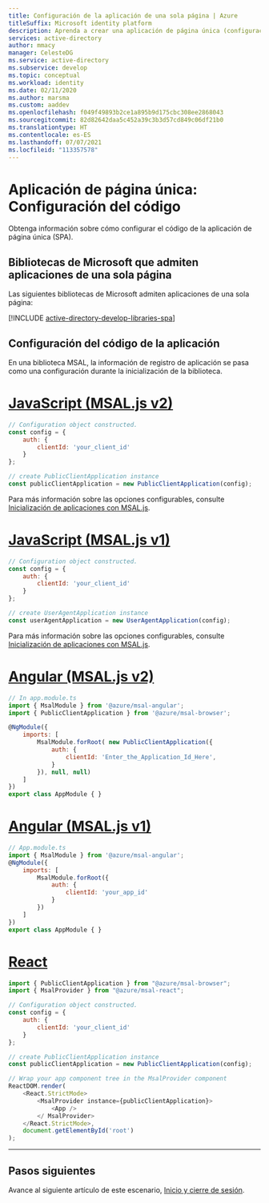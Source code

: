 ```yaml
---
title: Configuración de la aplicación de una sola página | Azure
titleSuffix: Microsoft identity platform
description: Aprenda a crear una aplicación de página única (configuración del código de la aplicación)
services: active-directory
author: mmacy
manager: CelesteDG
ms.service: active-directory
ms.subservice: develop
ms.topic: conceptual
ms.workload: identity
ms.date: 02/11/2020
ms.author: marsma
ms.custom: aaddev
ms.openlocfilehash: f049f49893b2ce1a895b9d175cbc308ee2868043
ms.sourcegitcommit: 82d82642daa5c452a39c3b3d57cd849c06df21b0
ms.translationtype: HT
ms.contentlocale: es-ES
ms.lasthandoff: 07/07/2021
ms.locfileid: "113357578"
---
```

# <a name="single-page-application-code-configuration"></a>Aplicación de página única: Configuración del código

Obtenga información sobre cómo configurar el código de la aplicación de página única (SPA).

## <a name="microsoft-libraries-supporting-single-page-apps"></a>Bibliotecas de Microsoft que admiten aplicaciones de una sola página

Las siguientes bibliotecas de Microsoft admiten aplicaciones de una sola página:

[!INCLUDE [active-directory-develop-libraries-spa](../../../includes/active-directory-develop-libraries-spa.md)]

## <a name="application-code-configuration"></a>Configuración del código de la aplicación

En una biblioteca MSAL, la información de registro de aplicación se pasa como una configuración durante la inicialización de la biblioteca.

# <a name="javascript-msaljs-v2"></a>[JavaScript (MSAL.js v2)](#tab/javascript2)

```javascript
// Configuration object constructed.
const config = {
    auth: {
        clientId: 'your_client_id'
    }
};

// create PublicClientApplication instance
const publicClientApplication = new PublicClientApplication(config);
```

Para más información sobre las opciones configurables, consulte [Inicialización de aplicaciones con MSAL.js](msal-js-initializing-client-applications.md).

# <a name="javascript-msaljs-v1"></a>[JavaScript (MSAL.js v1)](#tab/javascript1)

```javascript
// Configuration object constructed.
const config = {
    auth: {
        clientId: 'your_client_id'
    }
};

// create UserAgentApplication instance
const userAgentApplication = new UserAgentApplication(config);
```

Para más información sobre las opciones configurables, consulte [Inicialización de aplicaciones con MSAL.js](msal-js-initializing-client-applications.md).

# <a name="angular-msaljs-v2"></a>[Angular (MSAL.js v2)](#tab/angular2)

```javascript
// In app.module.ts
import { MsalModule } from '@azure/msal-angular';
import { PublicClientApplication } from '@azure/msal-browser';

@NgModule({
    imports: [
        MsalModule.forRoot( new PublicClientApplication({
            auth: {
                clientId: 'Enter_the_Application_Id_Here',
            }
        }), null, null)
    ]
})
export class AppModule { }
```

# <a name="angular-msaljs-v1"></a>[Angular (MSAL.js v1)](#tab/angular1)

```javascript
// App.module.ts
import { MsalModule } from '@azure/msal-angular';
@NgModule({
    imports: [
        MsalModule.forRoot({
            auth: {
                clientId: 'your_app_id'
            }
        })
    ]
})
export class AppModule { }
```

# <a name="react"></a>[React](#tab/react)

```javascript
import { PublicClientApplication } from "@azure/msal-browser";
import { MsalProvider } from "@azure/msal-react";

// Configuration object constructed.
const config = {
    auth: {
        clientId: 'your_client_id'
    }
};

// create PublicClientApplication instance
const publicClientApplication = new PublicClientApplication(config);

// Wrap your app component tree in the MsalProvider component
ReactDOM.render(
    <React.StrictMode>
        <MsalProvider instance={publicClientApplication}>
            <App />
        </ MsalProvider>
    </React.StrictMode>,
    document.getElementById('root')
);
```

---

## <a name="next-steps"></a>Pasos siguientes

Avance al siguiente artículo de este escenario, [Inicio y cierre de sesión](scenario-spa-sign-in.md).
